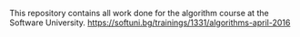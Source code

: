 This repository contains all work done for the algorithm course at the Software University.
https://softuni.bg/trainings/1331/algorithms-april-2016
